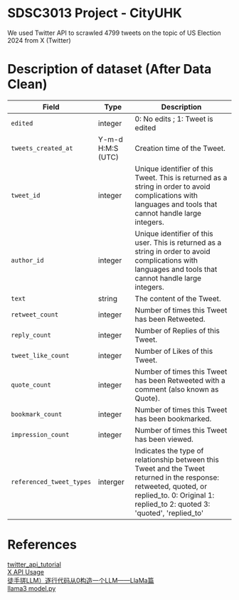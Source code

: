# SDSC3013 Project - CityUHK

We used Twitter API to scrawled 4799 tweets on the topic of US Election 2024 from X (Twitter)

# Description of dataset (After Data Clean)
| Field                     | Type                    | Description                                                                                                                             |
|---------------------------|-------------------------|-----------------------------------------------------------------------------------------------------------------------------------------|
| `edited`                  | integer                   | 0: No edits ; 1: Tweet is edited |
| `tweets_created_at`       | Y-m-d H:M:S (UTC)        | Creation time of the Tweet.                                                                                                            |
| `tweet_id`                      | integer                 | Unique identifier of this Tweet. This is returned as a string in order to avoid complications with languages and tools that cannot handle large integers. |
| `author_id`              | integer                  | Unique identifier of this user. This is returned as a string in order to avoid complications with languages and tools that cannot handle large integers. |
| `text`                    | string                  | The content of the Tweet.                                                                                                              |
| `retweet_count`          | integer                 | Number of times this Tweet has been Retweeted.                                                                                         |
| `reply_count`            | integer                 | Number of Replies of this Tweet.                                                                                                        |
| `tweet_like_count`             | integer                 | Number of Likes of this Tweet.                                                                                                          |
| `quote_count`            | integer                 | Number of times this Tweet has been Retweeted with a comment (also known as Quote).                                                    |
| `bookmark_count`         | integer                 | Number of times this Tweet has been bookmarked.                                                                                         |
| `impression_count`       | integer                 | Number of times this Tweet has been viewed.                                                                                            |
| `referenced_tweet_types` | interger                    | Indicates the type of relationship between this Tweet and the Tweet returned in the response: retweeted, quoted, or replied_to. 0: Original 1: replied_to 2: quoted 3: 'quoted', 'replied_to'       |

# References
[twitter_api_tutorial](https://github.com/nestauk/dap_medium_articles/tree/dev/twitter_api_tutorial) \
[X API Usage](https://developer.x.com/en/docs/x-api/tweets/search/api-reference/get-tweets-search-recent) \
[徒手搓LLM）逐行代码从0构造一个LLM——LlaMa篇](https://zhuanlan.zhihu.com/p/1674261485) \
[llama3 model.py](https://github.com/meta-llama/llama3/blob/main/llama/model.py)
